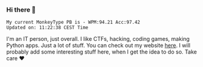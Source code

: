 ### Hi there 👋
<!-- PB START -->
```
My current MonkeyType PB is - WPM:94.21 Acc:97.42
Updated on: 11:22:38 CEST Time
```
<!-- PB END -->
I'm an IT person, just overall. I like CTFs, hacking, coding games, making Python apps. Just a lot of stuff.
You can check out my website [here](https://skill3472.github.io/).
I will probably add some interesting stuff here, when I get the idea to do so. Take care ❤️
